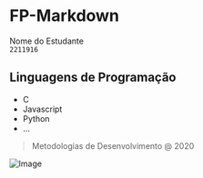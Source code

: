 # FP-Markdown
Nome do Estudante\
`2211916`
## Linguagens de Programação
* C
* Javascript
* Python
* ...
>Metodologias de Desenvolvimento @ 2020

![Image](https://upload.wikimedia.org/wikipedia/commons/thumb/9/9a/Log%C3%B3tipo_Polit%C3%A9cnico_Leiria_01.png/640px-Log%C3%B3tipo_Polit%C3%A9cnico_Leiria_01.png)


